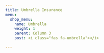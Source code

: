 ```yaml
---
title: Umbrella Insurance
menu:
  shop_menu:
    name: Umbrella
    weight: 1
    parent: Column 3
    post: <i class="fas fa-umbrella"></i>

---
```

